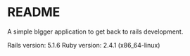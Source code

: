 # README

A simple blgger application to get back to rails development.

Rails version: 5.1.6
Ruby version: 2.4.1 (x86_64-linux)